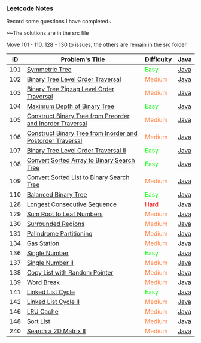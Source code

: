 ### Leetcode Notes

Record some questions I have completed~

~~The solutions are in the src file  

Move 101 - 110, 128 - 130 to issues, the others are remain in the src folder




| ID   | Problem's Title                                              | Difficulty                | Java                                                         |
| ---- | ------------------------------------------------------------ | ------------------------- | ------------------------------------------------------------ |
| 101 | [Symmetric Tree](https://leetcode.com/problems/symmetric-tree) | <font color=##00FF00>Easy</font> | [Java](https://github.com/ongiao/leetcode-note/blob/master/src/_101_Solution.java) |
| 102 | [Binary Tree Level Order Traversal](https://leetcode.com/problems/binary-tree-level-order-traversal) | <font color=#ff8040>Medium</font> | [Java](https://github.com/ongiao/leetcode-note/blob/master/src/_102_Solution.java) |
| 103 | [Binary Tree Zigzag Level Order Traversal](https://leetcode.com/problems/binary-tree-zigzag-level-order-traversal) | <font color=#ff8040>Medium</font> | [Java](https://github.com/ongiao/leetcode-note/blob/master/src/_103_Solution.java) |
| 104 | [Maximum Depth of Binary Tree](https://leetcode.com/problems/maximum-depth-of-binary-tree) | <font color=##00FF00>Easy</font> | [Java](https://github.com/ongiao/leetcode-note/blob/master/src/_104_Solution.java) |
| 105 | [Construct Binary Tree from Preorder and Inorder Traversal](https://leetcode.com/problems/construct-binary-tree-from-preorder-and-inorder-traversal) | <font color=#ff8040>Medium</font> | [Java](https://github.com/ongiao/leetcode-note/blob/master/src/_105_Solution.java) |
| 106 | [Construct Binary Tree from Inorder and Postorder Traversal](https://leetcode.com/problems/construct-binary-tree-from-inorder-and-postorder-traversal) | <font color=#ff8040>Medium</font> | [Java](https://github.com/ongiao/leetcode-note/blob/master/src/_106_Solution.java) |
| 107 | [Binary Tree Level Order Traversal II](https://leetcode.com/problems/binary-tree-level-order-traversal-ii) | <font color=##00FF00>Easy</font> | [Java](https://github.com/ongiao/leetcode-note/blob/master/src/_107_Solution.java) |
| 108 | [Convert Sorted Array to Binary Search Tree](https://leetcode.com/problems/convert-sorted-array-to-binary-search-tree) | <font color=##00FF00>Easy</font> | [Java](https://github.com/ongiao/leetcode-note/blob/master/src/_108_Solution.java) |
| 109 | [Convert Sorted List to Binary Search Tree](https://leetcode.com/problems/convert-sorted-list-to-binary-search-tree) | <font color=#ff8040>Medium</font> | [Java](https://github.com/ongiao/leetcode-note/blob/master/src/_109_Solution.java) |
| 110 | [ Balanced Binary Tree](https://leetcode.com/problems/balanced-binary-tree) | <font color=##00FF00>Easy</font> | [Java](https://github.com/ongiao/leetcode-note/blob/master/src/_110_Solution.java) |
| 128 | [ Longest Consecutive Sequence](https://leetcode.com/problems/longest-consecutive-sequence) | <font color=red>Hard</font> | [Java](https://github.com/ongiao/leetcode-note/blob/master/src/_128_Solution.java) |
| 129 | [Sum Root to Leaf Numbers](https://leetcode.com/problems/sum-root-to-leaf-numbers) | <font color=#ff8040>Medium</font> | [Java](https://github.com/ongiao/leetcode-note/blob/master/src/_129_Solution.java) |
| 130 | [ Surrounded Regions](https://leetcode.com/problems/surrounded-regions) | <font color=#ff8040>Medium</font> | [Java](https://github.com/ongiao/leetcode-note/blob/master/src/_130_Solution.java) |
| 131 | [Palindrome Partitioning](https://leetcode.com/problems/palindrome-partitioning) | <font color=#ff8040>Medium</font> | [Java](https://github.com/ongiao/leetcode-note/blob/master/src/_131_Solution.java) |
| 134  | [Gas Station](https://leetcode.com/problems/gas-station)     | <font color=#ff8040>Medium</font> | [Java](https://github.com/ongiao/leetcode-note/blob/master/src/_134_Solution.java) |
| 136  | [Single Number](https://leetcode.com/problems/single-number) | <font color=##00FF00>Easy</font> | [Java](https://github.com/ongiao/leetcode-note/blob/master/src/_136_Solution.java) |
| 137 | [ Single Number II](https://leetcode.com/problems/single-number-ii) | <font color=#ff8040>Medium</font> | [Java](https://github.com/ongiao/leetcode-note/blob/master/src/_137_Solution.java) |
| 138  | [Copy List with Random Pointer](https://leetcode.com/problems/copy-list-with-random-pointer) | <font color=#ff8040>Medium</font> | [Java](https://github.com/ongiao/leetcode-note/blob/master/src/_138_Solution.java) |
| 139 | [Word Break](https://leetcode.com/problems/word-break) | <font color=#ff8040>Medium</font> | [Java](https://github.com/ongiao/leetcode-note/blob/master/src/_139_Solution.java) |
| 141  | [Linked List Cycle](https://leetcode.com/problems/linked-list-cycle/) | <font color=##00FF00>Easy</font> | [Java](https://github.com/ongiao/leetcode-note/blob/master/src/_141_Solution.java) |
| 142 | [Linked List Cycle II](https://leetcode.com/problems/linked-list-cycle-ii) | <font color=#ff8040>Medium</font> | [Java](https://github.com/ongiao/leetcode-note/blob/master/src/_142_Solution.java) |
| 146 | [LRU Cache](https://leetcode.com/problems/lru-cache) | <font color=#ff8040>Medium</font> | [Java](https://github.com/ongiao/leetcode-note/blob/master/src/_146_Solution.java) |
| 148 | [Sort List](https://leetcode.com/problems/sort-list) | <font color=#ff8040>Medium</font> | [Java](https://github.com/ongiao/leetcode-note/blob/master/src/_148_Solution.java) |
| 240  | [Search a 2D Matrix II](https://leetcode.com/problems/search-a-2d-matrix-ii/) | <font color=#ff8040>Medium</font> | [Java](https://github.com/ongiao/leetcode-note/blob/master/src/_240_Solution.java) |

